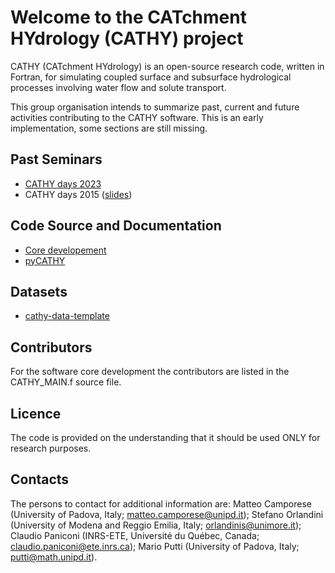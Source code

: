 # Welcome to the CATchment HYdrology (CATHY) project

CATHY (CATchment HYdrology) is an open-source research code, written in Fortran, for simulating coupled surface and subsurface hydrological processes involving water flow and solute transport. 

This group organisation intends to summarize past, current and future activities contributing to the CATHY software. 
This is an early implementation, some sections are still missing.


## Past Seminars
 
- [CATHY days 2023](https://cathy-org.github.io/CATHY_days_2023/)
- CATHY days 2015 ([slides](https://www.slideshare.net/CoupledHydrologicalModeling/))
 
## Code Source and Documentation
  - [Core developement](https://bitbucket.org/cathy1_0/cathy/src/master/)
  - [pyCATHY](https://github.com/BenjMy/pycathy_wrapper/tree/main/pyCATHY)


## Datasets
- [cathy-data-template](https://github.com/CATHY-Org/cathy-data-template)


  
## Contributors

For the software core development the contributors are listed in the CATHY_MAIN.f source file.

## Licence

The code is provided on the understanding that it should be used ONLY for research purposes.

## Contacts

The persons to contact for additional information are: Matteo Camporese (University of Padova, Italy; matteo.camporese@unipd.it); Stefano Orlandini (University of Modena and Reggio Emilia, Italy; orlandinis@unimore.it); Claudio Paniconi (INRS-ETE, Université du Québec, Canada; claudio.paniconi@ete.inrs.ca); Mario Putti (University of Padova, Italy; putti@math.unipd.it).




